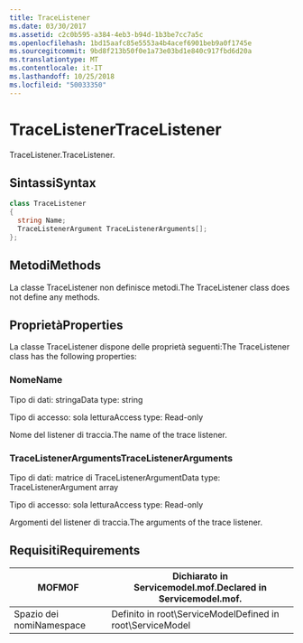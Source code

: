 ```yaml
---
title: TraceListener
ms.date: 03/30/2017
ms.assetid: c2c0b595-a384-4eb3-b94d-1b3be7cc7a5c
ms.openlocfilehash: 1bd15aafc85e5553a4b4acef6901beb9a0f1745e
ms.sourcegitcommit: 9bd8f213b50f0e1a73e03bd1e840c917fbd6d20a
ms.translationtype: MT
ms.contentlocale: it-IT
ms.lasthandoff: 10/25/2018
ms.locfileid: "50033350"
---
```

# <a name="tracelistener"></a><span data-ttu-id="bffb1-102">TraceListener</span><span class="sxs-lookup"><span data-stu-id="bffb1-102">TraceListener</span></span>
<span data-ttu-id="bffb1-103">TraceListener.</span><span class="sxs-lookup"><span data-stu-id="bffb1-103">TraceListener.</span></span>  
  
## <a name="syntax"></a><span data-ttu-id="bffb1-104">Sintassi</span><span class="sxs-lookup"><span data-stu-id="bffb1-104">Syntax</span></span>  
  
```csharp
class TraceListener  
{  
  string Name;  
  TraceListenerArgument TraceListenerArguments[];  
};  
```  
  
## <a name="methods"></a><span data-ttu-id="bffb1-105">Metodi</span><span class="sxs-lookup"><span data-stu-id="bffb1-105">Methods</span></span>  
 <span data-ttu-id="bffb1-106">La classe TraceListener non definisce metodi.</span><span class="sxs-lookup"><span data-stu-id="bffb1-106">The TraceListener class does not define any methods.</span></span>  
  
## <a name="properties"></a><span data-ttu-id="bffb1-107">Proprietà</span><span class="sxs-lookup"><span data-stu-id="bffb1-107">Properties</span></span>  
 <span data-ttu-id="bffb1-108">La classe TraceListener dispone delle proprietà seguenti:</span><span class="sxs-lookup"><span data-stu-id="bffb1-108">The TraceListener class has the following properties:</span></span>  
  
### <a name="name"></a><span data-ttu-id="bffb1-109">Nome</span><span class="sxs-lookup"><span data-stu-id="bffb1-109">Name</span></span>  
 <span data-ttu-id="bffb1-110">Tipo di dati: stringa</span><span class="sxs-lookup"><span data-stu-id="bffb1-110">Data type: string</span></span>  
  
 <span data-ttu-id="bffb1-111">Tipo di accesso: sola lettura</span><span class="sxs-lookup"><span data-stu-id="bffb1-111">Access type: Read-only</span></span>  
  
 <span data-ttu-id="bffb1-112">Nome del listener di traccia.</span><span class="sxs-lookup"><span data-stu-id="bffb1-112">The name of the trace listener.</span></span>  
  
### <a name="tracelistenerarguments"></a><span data-ttu-id="bffb1-113">TraceListenerArguments</span><span class="sxs-lookup"><span data-stu-id="bffb1-113">TraceListenerArguments</span></span>  
 <span data-ttu-id="bffb1-114">Tipo di dati: matrice di TraceListenerArgument</span><span class="sxs-lookup"><span data-stu-id="bffb1-114">Data type: TraceListenerArgument array</span></span>  
  
 <span data-ttu-id="bffb1-115">Tipo di accesso: sola lettura</span><span class="sxs-lookup"><span data-stu-id="bffb1-115">Access type: Read-only</span></span>  
  
 <span data-ttu-id="bffb1-116">Argomenti del listener di traccia.</span><span class="sxs-lookup"><span data-stu-id="bffb1-116">The arguments of the trace listener.</span></span>  
  
## <a name="requirements"></a><span data-ttu-id="bffb1-117">Requisiti</span><span class="sxs-lookup"><span data-stu-id="bffb1-117">Requirements</span></span>  
  
|<span data-ttu-id="bffb1-118">MOF</span><span class="sxs-lookup"><span data-stu-id="bffb1-118">MOF</span></span>|<span data-ttu-id="bffb1-119">Dichiarato in Servicemodel.mof.</span><span class="sxs-lookup"><span data-stu-id="bffb1-119">Declared in Servicemodel.mof.</span></span>|  
|---------|-----------------------------------|  
|<span data-ttu-id="bffb1-120">Spazio dei nomi</span><span class="sxs-lookup"><span data-stu-id="bffb1-120">Namespace</span></span>|<span data-ttu-id="bffb1-121">Definito in root\ServiceModel</span><span class="sxs-lookup"><span data-stu-id="bffb1-121">Defined in root\ServiceModel</span></span>|

